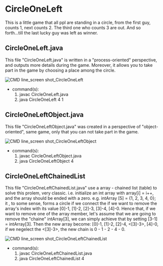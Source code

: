 # CircleOneLeft
This is a little game that all ppl are standing in a circle, from the first guy, counts 1, next counts 2. The third one who counts 3 are out. And so forth...till the last lucky guy was left as winner.


CircleOneLeft.java
------
This file "CircleOneLeft.java" is written in a "process-oriented" perspective, and outputs more details during the game. Moreover, it allows you to take part in the game by choosing a place among the circle.

![CMD line_screen shot_CircleOneLeft](https://trello-attachments.s3.amazonaws.com/57fc84a7abab7e64aec30bed/431x652/d73e36a8627523c1d0d61be0ad67e802/Capture.PNG.png)

- command(s): 
   1. javac CircleOneLeft.java
   2. java CircleOneLeft 4 1


CircleOneLeftObject.java
------
This file "CircleOneLeftObject.java" was created in a perspective of "object-oriented", same game, only that you can not take part in the game.

![CMD line_screen shot_CircleOneLeftObject](https://trello-attachments.s3.amazonaws.com/57fc84a7abab7e64aec30bed/488x214/f321e104264924404736a52c08f5e6ac/Image_1.png)

- command(s): 
   1. javac CircleOneLeftObject.java
   2. java CircleOneLeftObject 4
   

CircleOneLeftChainedList
----
This file "CircleOneLeftChainedList.java" use a array - chained list (table) to solve this prolem, very classic. i.e. initialize an int array with array[i] = i++, and the array should be ended with a zero. e.g. intArray [5] = {1, 2, 3, 4, 0}; it , to some sense, forms a circle if we connect the if we want to remove the array's index with its value [0]-1, [1]-2, [2]-3, [3]-4, [4]-0. Hence that, if we want to remove one of the array member, let's assume that we are going to remove the "chaine" intArray[3], we can simply achieve that by setting [3-1] = intArray[3]. Then the new array become: [0]-1, [1]-2, [2]-4, <[3]-3>, [4]-0, if we negelect the <[3]-3>, the new chain is 0 - 1 - 2 - 4 - 0.

![CMD line_screen shot_CircleOneLeftChainedList](https://trello-attachments.s3.amazonaws.com/57fc84a7abab7e64aec30bed/371x98/817caeccc5f651f0da55586715d62eb3/upload_10_13_2016_at_12_04_48_AM.png)

- command(s): 
   1. javac CircleOneLeftChainedList.java
   2. java CircleOneLeftChainedList 4
